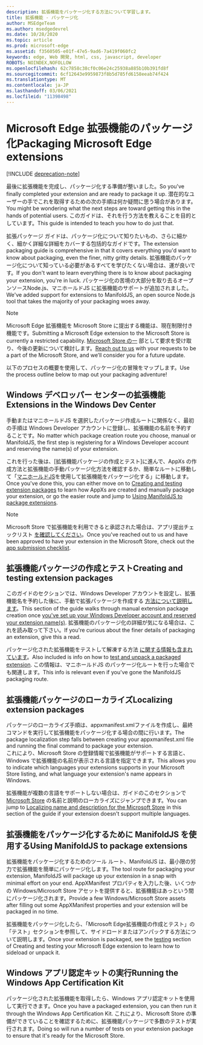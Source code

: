 ```yaml
---
description: 拡張機能をパッケージ化する方法について学習します。
title: 拡張機能 - パッケージ化
author: MSEdgeTeam
ms.author: msedgedevrel
ms.date: 10/28/2020
ms.topic: article
ms.prod: microsoft-edge
ms.assetid: f3560505-e01f-47e5-9ad6-7a419f060fc2
keywords: edge, Web 開発, html, css, javascript, developer
ROBOTS: NOINDEX,NOFOLLOW
ms.openlocfilehash: 62c7858c38cf0c06e24c25938a885b10b391fd8f
ms.sourcegitcommit: 6cf12643e9959873f8b5d785fd6158eeab74f424
ms.translationtype: MT
ms.contentlocale: ja-JP
ms.lasthandoff: 03/06/2021
ms.locfileid: "11398498"
---
```

# <a name="packaging-microsoft-edge-extensions"></a><span data-ttu-id="71cf8-104">Microsoft Edge 拡張機能のパッケージ化</span><span class="sxs-lookup"><span data-stu-id="71cf8-104">Packaging Microsoft Edge extensions</span></span>  

[!INCLUDE [deprecation-note](../includes/deprecation-note.md)]  

<span data-ttu-id="71cf8-105">最後に拡張機能を完成し、パッケージ化する準備が整いました。</span><span class="sxs-lookup"><span data-stu-id="71cf8-105">So you've finally completed your extension and are ready to package it up.</span></span> <span data-ttu-id="71cf8-106">潜在的なユーザーの手でこれを取得するための次の手順は何か疑問に思う場合があります。</span><span class="sxs-lookup"><span data-stu-id="71cf8-106">You might be wondering what the next steps are toward getting this in the hands of potential users.</span></span> <span data-ttu-id="71cf8-107">このガイドは、それを行う方法を教えることを目的としています。</span><span class="sxs-lookup"><span data-stu-id="71cf8-107">This guide is intended to teach you how to do just that.</span></span>  

<span data-ttu-id="71cf8-108">拡張パッケージ ガイドは、パッケージ化について知りたいもの、さらに細かく、細かく詳細な詳細をカバーする包括的なガイドです。</span><span class="sxs-lookup"><span data-stu-id="71cf8-108">The extension packaging guide is comprehensive in that it covers everything you'd want to know about packaging, even the finer, nitty gritty details.</span></span> <span data-ttu-id="71cf8-109">拡張機能のパッケージ化について知っている必要があるすべてを学びたくない場合は、運が良いです。</span><span class="sxs-lookup"><span data-stu-id="71cf8-109">If you don't want to learn everything there is to know about packaging your extension, you're in luck.</span></span> <span data-ttu-id="71cf8-110">パッケージ化の苦境の大部分を取り去るオープンソースNode.js、マニホールドJS に拡張機能のサポートが追加されました。</span><span class="sxs-lookup"><span data-stu-id="71cf8-110">We've added support for extensions to ManifoldJS, an open source Node.js tool that takes the majority of your packaging woes away.</span></span>  

> [!NOTE]
> <span data-ttu-id="71cf8-111">Microsoft Edge 拡張機能を Microsoft Store に提出する機能は、現在制限付き機能です。</span><span class="sxs-lookup"><span data-stu-id="71cf8-111">Submitting a Microsoft Edge extension to the Microsoft Store is currently a restricted capability.</span></span> <span data-ttu-id="71cf8-112">[Microsoft Store の一](https://developer.microsoft.com/en-us/microsoft-edge/extensions/requests) 部として要求を受け取り、今後の更新について検討します。</span><span class="sxs-lookup"><span data-stu-id="71cf8-112">[Reach out to us](https://developer.microsoft.com/en-us/microsoft-edge/extensions/requests) with your requests to be a part of the Microsoft Store, and we’ll consider you for a future update.</span></span>  

<span data-ttu-id="71cf8-113">以下のプロセスの概要を使用して、パッケージ化の冒険をマップします。</span><span class="sxs-lookup"><span data-stu-id="71cf8-113">Use the process outline below to map out your packaging adventure!</span></span>  

## [<a name="extensions-in-the-windows-dev-center"></a><span data-ttu-id="71cf8-114">Windows デベロッパー センターの拡張機能</span><span class="sxs-lookup"><span data-stu-id="71cf8-114">Extensions in the Windows Dev Center</span></span>](./packaging/extensions-in-the-windows-dev-center.md)  

<span data-ttu-id="71cf8-115">手動またはマニホールドJS を選択したパッケージ作成ルートに関係なく、最初の手順は Windows Developer アカウントに登録し、拡張機能の名前を予約することです。</span><span class="sxs-lookup"><span data-stu-id="71cf8-115">No matter which package creation route you choose, manual or ManifoldJS, the first step is registering for a Windows Developer account and reserving the name(s) of your extension.</span></span>  

<span data-ttu-id="71cf8-116">これを行った後は、[拡張機能パッケージの作成とテスト][](./packaging/creating-and-testing-extension-packages.md)に進んで、AppXs の作成方法と拡張機能の手動パッケージ化方法を確認するか、簡単なルートに移動して「[マニホールドJS](./packaging/using-ManifoldJS-to-package-extensions.md)を使用して拡張機能をパッケージ化する」に移動します。</span><span class="sxs-lookup"><span data-stu-id="71cf8-116">Once you've done this, you can either move on to [Creating and testing extension packages](./packaging/creating-and-testing-extension-packages.md) to learn how AppXs are created and manually package your extension, or go the easier route and jump to [Using ManifoldJS to package extensions](./packaging/using-ManifoldJS-to-package-extensions.md).</span></span>  

> [!NOTE]
> <span data-ttu-id="71cf8-117">Microsoft Store で拡張機能を利用できると承認された場合は、アプリ提出チェックリスト [を確認してください](https://docs.microsoft.com/windows/uwp/publish/app-submissions)。</span><span class="sxs-lookup"><span data-stu-id="71cf8-117">Once you've reached out to us and have been approved to have your extension in the Microsoft Store, check out the [app submission checklist](https://docs.microsoft.com/windows/uwp/publish/app-submissions).</span></span>  


## [<a name="creating-and-testing-extension-packages"></a><span data-ttu-id="71cf8-118">拡張機能パッケージの作成とテスト</span><span class="sxs-lookup"><span data-stu-id="71cf8-118">Creating and testing extension packages</span></span>](./packaging/creating-and-testing-extension-packages.md)  

<span data-ttu-id="71cf8-119">このガイドのセクションでは、Windows Developer アカウントを設定し、拡張機能名を予約した後に、手動で拡張パッケージを作成する [方法について説明します](./packaging/extensions-in-the-windows-Dev-Center.md)。</span><span class="sxs-lookup"><span data-stu-id="71cf8-119">This section of the guide walks through manual extension package creation once [you've set up your Windows Developer account and reserved your extension name(s)](./packaging/extensions-in-the-windows-Dev-Center.md).</span></span> <span data-ttu-id="71cf8-120">拡張機能のパッケージ化の詳細が気になる場合は、これを読み取って下さい。</span><span class="sxs-lookup"><span data-stu-id="71cf8-120">If you're curious about the finer details of packaging an extension, give this a read.</span></span>  

<span data-ttu-id="71cf8-121">パッケージ化された拡張機能をテストして解凍する方法 [に関する情報も含まれています](./packaging/creating-and-testing-extension-packages.md#testing-an-appx-package)。</span><span class="sxs-lookup"><span data-stu-id="71cf8-121">Also included is info on how to [test and unpack a packaged extension](./packaging/creating-and-testing-extension-packages.md#testing-an-appx-package).</span></span> <span data-ttu-id="71cf8-122">この情報は、マニホールドJS のパッケージ化ルートを行った場合でも関連します。</span><span class="sxs-lookup"><span data-stu-id="71cf8-122">This info is relevant even if you've gone the ManifoldJS packaging route.</span></span>  

## [<a name="localizing-extension-packages"></a><span data-ttu-id="71cf8-123">拡張機能パッケージのローカライズ</span><span class="sxs-lookup"><span data-stu-id="71cf8-123">Localizing extension packages</span></span>](./packaging/localizing-extension-packages.md)  

<span data-ttu-id="71cf8-124">パッケージのローカライズ手順は、appxmanifest.xmlファイルを作成し、最終コマンドを実行して拡張機能をパッケージ化する場合の間に行います。</span><span class="sxs-lookup"><span data-stu-id="71cf8-124">The package localization step falls between creating your appxmanifest.xml file and running the final command to package your extension.</span></span>  
<span data-ttu-id="71cf8-125">これにより、Microsoft Store の登録情報で拡張機能がサポートする言語と、Windows で拡張機能の名前が表示される言語を指定できます。</span><span class="sxs-lookup"><span data-stu-id="71cf8-125">This allows you to indicate which languages your extensions supports in your Microsoft Store listing, and what language your extension's name appears in Windows.</span></span>  

<span data-ttu-id="71cf8-126">拡張機能が複数の言語をサポートしない場合は、ガイドのこのセクションで [Microsoft Store](./packaging/localizing-extension-packages.md#localizing-name-and-description-in-the-microsoft-store) の名前と説明のローカライズにジャンプできます。</span><span class="sxs-lookup"><span data-stu-id="71cf8-126">You can jump to [Localizing name and description for the Microsoft Store](./packaging/localizing-extension-packages.md#localizing-name-and-description-in-the-microsoft-store) in this section of the guide if your extension doesn't support multiple languages.</span></span>  

## [<a name="using-manifoldjs-to-package-extensions"></a><span data-ttu-id="71cf8-127">拡張機能をパッケージ化するために ManifoldJS を使用する</span><span class="sxs-lookup"><span data-stu-id="71cf8-127">Using ManifoldJS to package extensions</span></span>](./packaging/using-ManifoldJS-to-package-extensions.md)  

<span data-ttu-id="71cf8-128">拡張機能をパッケージ化するためのツール ルート、ManifoldJS は、最小限の労力で拡張機能を簡単にパッケージ化します。</span><span class="sxs-lookup"><span data-stu-id="71cf8-128">The tool route for packaging your extension, ManifoldJS will package up your extension in a snap with minimal effort on your end.</span></span> <span data-ttu-id="71cf8-129">AppXManifest プロパティを入力した後、いくつかの Windows/Microsoft Store アセットを提供すると、拡張機能はあっという間にパッケージ化されます。</span><span class="sxs-lookup"><span data-stu-id="71cf8-129">Provide a few Windows/Microsoft Store assets after filling out some AppXManifest properties and your extension will be packaged in no time.</span></span>  

<span data-ttu-id="71cf8-130">拡張機能をパッケージ化したら、「Microsoft Edge[](./packaging/creating-and-testing-extension-packages.md#testing-an-appx-package)拡張機能の作成とテスト」の「テスト」セクションを参照して、サイドロードまたはアンパックする方法について説明します。</span><span class="sxs-lookup"><span data-stu-id="71cf8-130">Once your extension is packaged, see the [testing](./packaging/creating-and-testing-extension-packages.md#testing-an-appx-package) section of Creating and testing your Microsoft Edge extension to learn how to sideload or unpack it.</span></span>  

## [<a name="running-the-windows-app-certification-kit"></a><span data-ttu-id="71cf8-131">Windows アプリ認定キットの実行</span><span class="sxs-lookup"><span data-stu-id="71cf8-131">Running the Windows App Certification Kit</span></span>](./packaging/running-the-windows-app-certification-kit.md)  

<span data-ttu-id="71cf8-132">パッケージ化された拡張機能を取得したら、Windows アプリ認定キットを使用して実行できます。</span><span class="sxs-lookup"><span data-stu-id="71cf8-132">Once you have a packaged extension, you can then run it through the Windows App Certification Kit.</span></span> <span data-ttu-id="71cf8-133">これにより、Microsoft Store の準備ができていることを確認するために、拡張機能パッケージで多数のテストが実行されます。</span><span class="sxs-lookup"><span data-stu-id="71cf8-133">Doing so will run a number of tests on your extension package to ensure that it's ready for the Microsoft Store.</span></span>  
